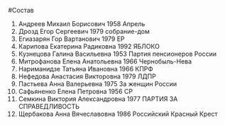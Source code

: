 #Состав
1. Андреев Михаил Борисович 1958 Апрель
2. Дрозд Егор Сергеевич 1979 собрание-дом
3. Егиазарян Гор Вартанович 1979 ЕР
4. Карипова Екатерина Радиковна 1992 ЯБЛОКО
5. Кузнецова Галина Васильевна 1953 Партия пенсионеров России
6. Митрофанова Елена Анатольевна 1966 Чернобыль-Нева
7. Нариманидзе Татьяна Ивановна 1966 КПРФ
8. Нефедова Анастасия Викторовна 1979 ЛДПР
9. Пастьева Анна Валерьевна 1975 За женщин России
10. Сафьяненко Елена Петровна 1956 СР
11. Семкина Виктория Александровна 1977 ПАРТИЯ ЗА СПРАВЕДЛИВОСТЬ
12. Щербакова Анна Вячеславовна 1986 Российский Красный Крест
